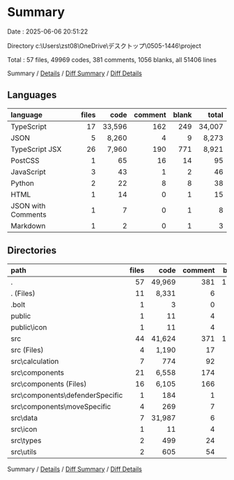 # Summary

Date : 2025-06-06 20:51:22

Directory c:\\Users\\zst08\\OneDrive\\デスクトップ\\0505-1446\\project

Total : 57 files,  49969 codes, 381 comments, 1056 blanks, all 51406 lines

Summary / [Details](details.md) / [Diff Summary](diff.md) / [Diff Details](diff-details.md)

## Languages
| language | files | code | comment | blank | total |
| :--- | ---: | ---: | ---: | ---: | ---: |
| TypeScript | 17 | 33,596 | 162 | 249 | 34,007 |
| JSON | 5 | 8,260 | 4 | 9 | 8,273 |
| TypeScript JSX | 26 | 7,960 | 190 | 771 | 8,921 |
| PostCSS | 1 | 65 | 16 | 14 | 95 |
| JavaScript | 3 | 43 | 1 | 2 | 46 |
| Python | 2 | 22 | 8 | 8 | 38 |
| HTML | 1 | 14 | 0 | 1 | 15 |
| JSON with Comments | 1 | 7 | 0 | 1 | 8 |
| Markdown | 1 | 2 | 0 | 1 | 3 |

## Directories
| path | files | code | comment | blank | total |
| :--- | ---: | ---: | ---: | ---: | ---: |
| . | 57 | 49,969 | 381 | 1,056 | 51,406 |
| . (Files) | 11 | 8,331 | 6 | 15 | 8,352 |
| .bolt | 1 | 3 | 0 | 1 | 4 |
| public | 1 | 11 | 4 | 4 | 19 |
| public\\icon | 1 | 11 | 4 | 4 | 19 |
| src | 44 | 41,624 | 371 | 1,036 | 43,031 |
| src (Files) | 4 | 1,190 | 17 | 142 | 1,349 |
| src\\calculation | 7 | 774 | 92 | 71 | 937 |
| src\\components | 21 | 6,558 | 174 | 618 | 7,350 |
| src\\components (Files) | 16 | 6,105 | 166 | 598 | 6,869 |
| src\\components\\defenderSpecific | 1 | 184 | 1 | 5 | 190 |
| src\\components\\moveSpecific | 4 | 269 | 7 | 15 | 291 |
| src\\data | 7 | 31,987 | 6 | 68 | 32,061 |
| src\\icon | 1 | 11 | 4 | 4 | 19 |
| src\\types | 2 | 499 | 24 | 49 | 572 |
| src\\utils | 2 | 605 | 54 | 84 | 743 |

Summary / [Details](details.md) / [Diff Summary](diff.md) / [Diff Details](diff-details.md)